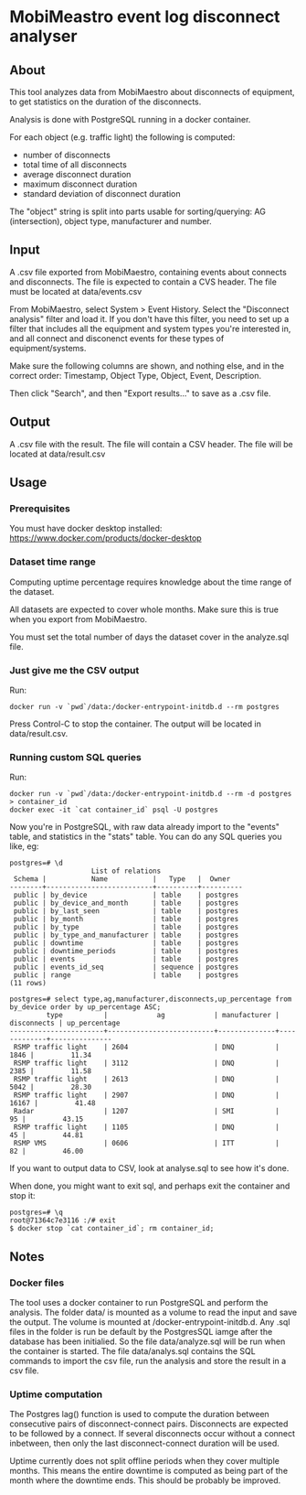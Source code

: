 # MobiMeastro event log disconnect analyser

## About
This tool analyzes data from MobiMaestro about disconnects of equipment,
to get statistics on the duration of the disconnects.

Analysis is done with PostgreSQL running in a docker container.

For each object (e.g. traffic light) the following is computed:

- number of disconnects
- total time of all disconnects
- average disconnect duration
- maximum disconnect duration
- standard deviation of disconnect duration

The "object" string is split into parts usable for sorting/querying:
AG (intersection), object type, manufacturer and number.

## Input
A .csv file exported from MobiMaestro, containing events about connects and disconnects.
The file is expected to contain a CVS header.
The file must be located at data/events.csv

From MobiMaestro, select System > Event History. Select the "Disconnect analysis" filter and load it. If you don't have this filter, you need to set up a filter that includes all the equipment and system types you're interested in, and all connect and disconenct events for these types of equipment/systems.

Make sure the following columns are shown, and nothing else, and in the correct order:
Timestamp, Object Type, Object,  Event, Description.

Then click "Search", and then "Export results..." to save as a .csv file.

## Output
A .csv file with the result.
The file will contain a CSV header.
The file will be located at data/result.csv

## Usage

### Prerequisites
You must have docker desktop installed:
https://www.docker.com/products/docker-desktop

### Dataset time range
Computing uptime percentage requires knowledge about the time range of the dataset.

All datasets are expected to cover whole months. Make sure this is true when you export from MobiMaestro.

You must set the total number of days the dataset cover in the analyze.sql file.


### Just give me the CSV output
Run:
```
docker run -v `pwd`/data:/docker-entrypoint-initdb.d --rm postgres
```

Press Control-C to stop the container.
The output will be located in data/result.csv.


### Running custom SQL queries
Run:
```
docker run -v `pwd`/data:/docker-entrypoint-initdb.d --rm -d postgres > container_id
docker exec -it `cat container_id` psql -U postgres
```

Now you're in PostgreSQL, with raw data already import to the "events" table,
and statistics in the "stats" table. You can do any SQL queries you like, eg:

```
postgres=# \d
                    List of relations
 Schema |           Name           |   Type   |  Owner   
--------+--------------------------+----------+----------
 public | by_device                | table    | postgres
 public | by_device_and_month      | table    | postgres
 public | by_last_seen             | table    | postgres
 public | by_month                 | table    | postgres
 public | by_type                  | table    | postgres
 public | by_type_and_manufacturer | table    | postgres
 public | downtime                 | table    | postgres
 public | downtime_periods         | table    | postgres
 public | events                   | table    | postgres
 public | events_id_seq            | sequence | postgres
 public | range                    | table    | postgres
(11 rows)

postgres=# select type,ag,manufacturer,disconnects,up_percentage from by_device order by up_percentage ASC;
         type          |            ag            | manufacturer | disconnects | up_percentage 
-----------------------+--------------------------+--------------+-------------+---------------
 RSMP traffic light    | 2604                     | DNQ          |        1846 |         11.34
 RSMP traffic light    | 3112                     | DNQ          |        2385 |         11.58
 RSMP traffic light    | 2613                     | DNQ          |        5042 |         28.30
 RSMP traffic light    | 2907                     | DNQ          |       16167 |         41.48
 Radar                 | 1207                     | SMI          |          95 |         43.15
 RSMP traffic light    | 1105                     | DNQ          |          45 |         44.81
 RSMP VMS              | 0606                     | ITT          |          82 |         46.00
```

 


If you want to output data to CSV, look at analyse.sql to see how it's done.

When done, you might want to exit sql, and perhaps exit the container and stop it:

```
postgres=# \q
root@71364c7e3116 :/# exit
$ docker stop `cat container_id`; rm container_id;
```

## Notes

### Docker files
The tool uses a docker container to run PostgreSQL and perform the analysis. 
The folder data/ is mounted as a volume to read the input and save the output.
The volume is mounted at /docker-entrypoint-initdb.d. Any .sql files in
the folder is run be default by the PostgresSQL iamge after the database
has been initialied. So the file data/analyze.sql will be run when the container
is started.
The file data/analys.sql contains the SQL commands to import the csv file, run
the analysis and store the result in a csv file.

### Uptime computation
The Postgres lag() function is used to compute the
duration between consecutive pairs of disconnect-connect pairs.
Disconnects are expected to be followed by a connect. If several disconnects
occur without a connect inbetween, then only the last disconnect-connect
duration will be used.

Uptime currently does not split offline periods when they cover multiple months.
This means the entire downtime is computed as being part of the month where the
downtime ends. This should be probably be improved.


